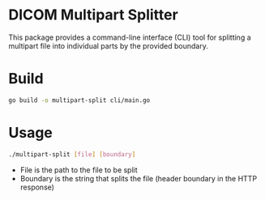 # DICOM Multipart Splitter
This package provides a command-line interface (CLI) tool for splitting a multipart file into individual parts by the provided boundary.

# Build
```bash
go build -o multipart-split cli/main.go
```

# Usage
```bash
./multipart-split [file] [boundary]
```

- File is the path to the file to be split
- Boundary is the string that splits the file (header boundary in the HTTP response)
